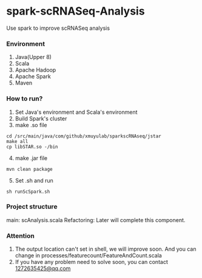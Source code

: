 <!--
 * @author: 6liuyu123
 * @date: 2020/11/05
-->
# spark-scRNASeq-Analysis


Use spark to improve scRNASeq analysis

### Environment
1. Java(Upper 8)
2. Scala
3. Apache Hadoop
4. Apache Spark
5. Maven

### How to run?
1. Set Java's environment and Scala's environment
2. Build Spark's cluster
3. make .so file
```shell
cd /src/main/java/com/github/xmuyulab/sparkscRNAseq/jstar
make all
cp libSTAR.so -/bin
```
4. make .jar file
```shell
mvn clean package
```
5. Set .sh and run
```shell
sh runScSpark.sh
```

### Project structure
main: scAnalysis.scala
Refactoring: Later will complete this component.

### Attention
1. The output location can't set in shell, we will improve soon. And you can change in processes/featurecount/FeatureAndCount.scala
2. If you have any problem need to solve soon, you can contact 1272635425@qq.com
